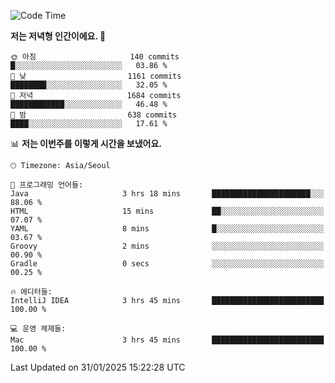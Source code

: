   <!--START_SECTION:waka-->
![Code Time](http://img.shields.io/badge/Code%20Time-484%20hrs%2039%20mins-blue)

**저는 저녁형 인간이에요. 🦉** 

```text
🌞 아침                     140 commits         █░░░░░░░░░░░░░░░░░░░░░░░░   03.86 % 
🌆 낮　                     1161 commits        ████████░░░░░░░░░░░░░░░░░   32.05 % 
🌃 저녁                     1684 commits        ████████████░░░░░░░░░░░░░   46.48 % 
🌙 밤　                     638 commits         ████░░░░░░░░░░░░░░░░░░░░░   17.61 % 
```


📊 **저는 이번주를 이렇게 시간을 보냈어요.** 

```text
🕑︎ Timezone: Asia/Seoul

💬 프로그래밍 언어들: 
Java                     3 hrs 18 mins       ██████████████████████░░░   88.06 % 
HTML                     15 mins             ██░░░░░░░░░░░░░░░░░░░░░░░   07.07 % 
YAML                     8 mins              █░░░░░░░░░░░░░░░░░░░░░░░░   03.67 % 
Groovy                   2 mins              ░░░░░░░░░░░░░░░░░░░░░░░░░   00.90 % 
Gradle                   0 secs              ░░░░░░░░░░░░░░░░░░░░░░░░░   00.25 % 

🔥 에디터들: 
IntelliJ IDEA            3 hrs 45 mins       █████████████████████████   100.00 % 

💻 운영 체제들: 
Mac                      3 hrs 45 mins       █████████████████████████   100.00 % 
```


 Last Updated on 31/01/2025 15:22:28 UTC
<!--END_SECTION:waka-->
